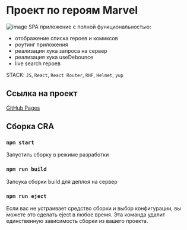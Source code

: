 # Проект по героям Marvel

![image](https://github.com/marvel/blob/main/src/resources/img/hulk.png)
SPA приложение с полной функциональностью:
- отображение списка героев и комиксов
- роутинг приложения
- реализация хука запроса на сервер
- реализация хука useDebounce
- live search героев 

STACK: `JS`, `React`, `React Router`, `RHF`, `Helmet`, `yup`
## Ссылка на проект

[GitHub Pages](https://firstn1kon.github.io/marvel/#/)

## Сборка CRA

### `npm start`

Запустить сборку в режиме разработки

### `npm run build`

Запсука сборки build для деплоя на сервер

### `npm run eject`

Если вас не устраивает средство сборки и выбор конфигурации, вы можете это сделать eject в любое время. Эта команда удалит единственную зависимость сборки из вашего проекта.